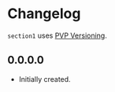 # Changelog

`section1` uses [PVP Versioning][1].

## 0.0.0.0

* Initially created.

[1]: https://pvp.haskell.org
